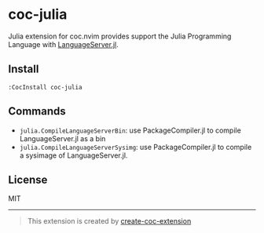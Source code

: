 # coc-julia

Julia extension for coc.nvim provides support the Julia Programming Language with [LanguageServer.jl](https://github.com/julia-vscode/LanguageServer.jl).

## Install

`:CocInstall coc-julia`

## Commands

- `julia.CompileLanguageServerBin`: use PackageCompiler.jl to compile LanguageServer.jl as a bin
- `julia.CompileLanguageServerSysimg`: use PackageCompiler.jl to compile a sysimage of LanguageServer.jl.

## License

MIT

---

> This extension is created by [create-coc-extension](https://github.com/fannheyward/create-coc-extension)
